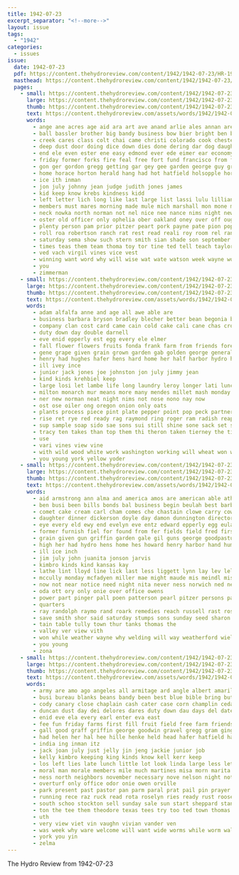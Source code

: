 ```yaml
---
title: 1942-07-23
excerpt_separator: "<!--more-->"
layout: issue
tags:
  - "1942"
categories:
  - issues
issue:
  date: 1942-07-23
  pdf: https://content.thehydroreview.com/content/1942/1942-07-23/HR-1942-07-23.pdf
  masthead: https://content.thehydroreview.com/content/1942/1942-07-23/masthead/HR-1942-07-23.jpg
  pages:
    - small: https://content.thehydroreview.com/content/1942/1942-07-23/small/HR-1942-07-23-01.jpg
      large: https://content.thehydroreview.com/content/1942/1942-07-23/large/HR-1942-07-23-01.jpg
      thumb: https://content.thehydroreview.com/content/1942/1942-07-23/thumbnails/HR-1942-07-23-01.jpg
      text: https://content.thehydroreview.com/assets/words/1942/1942-07-23/HR-1942-07-23-01.txt
      words:
        - ange ane acres age aid ara art ave anand arlie ales annan are apa apo anima alt ade and ann arbor august ayers alva arm alfred army ata armstrong albert all
        - ball bassler brother big bandy business bow bier bright ben bacon bones bert branson barrows belt brought bradley boys best base basset bear bonds brood back but been bridge bay beare bob bons buy beat bull bradle bill baby board boller
        - creek cares class colt chai came christi colorado cook chester cope cattle colts curt condi county clas coor cutting clinton captain culin cecil cody charles cation chas city carl camp claus close cee cross character champion can con corpus cal
        - deep dust door doing dice down dies done dering dar dog daugherty dean dest dan depa ded day dent death donate doctor during duty
        - end ele even ester ene easy edmond ever ede eimer ear economy ent else evelyn est ems
        - friday former forks fire feal free fort fund francisco from floor felt frost felton fan file first found far fell for fair frank fed flight
        - gon ger gordon gregg getting gar gey gee garden george guy ground goodwin grain gaede grace glee gia grandson guide
        - home horace horton herald hang had hot hatfield holsopple horns heer hed harold heen hereford hubert how heger head hydro horse henry hands has har her hotter herndon him hor hai honor
        - ice ith inman
        - jon july johnny jean judge judith jones james
        - kid keep know krebs kindness kidd
        - left letter lich long like last large list lassi lulu lillian labor light learn late loe ler lead lunch lassiter letz loth lowell
        - members must mares morning made mule mich marshall mon mone miss march mery mare majors may miler mise men miller mis mow menke mont money more mills matter
        - neck nowka north norman not nel nice nee nance nims night new
        - oster old officer only ophelia ober oakland oney over off ough oved oma ori
        - plenty person pam prior pitzer peart pork payne pate pion pope prem park pack pollen paley public pounds pana poland pape present pair people pound president pest pan
        - roll roa robertson ranch rat rest read reali roy room rel randy rice rear raetz rebekah rowan red ready res raft
        - saturday sema show such stern smith sian shade son september she shar score sow san state south shall shoy sai see snyder stalls style som sage sill stamps second sup sunday soon stock six service school schan side sir sch sports ship stallion sewing space sat sor seed sit
        - times teas them team thoma toy tor tine ted tell teach taylor texas town till ton the than turn tie tier thralls too tote taken turner truman tal take
        - ved vach virgil vines vice vest
        - winning want word why will wise wat wate watson week wayne wood wonder wheat wells warner wait weather weller wil work world wey with weatherford was wife well wie weig wan went
        - you
        - zimmerman
    - small: https://content.thehydroreview.com/content/1942/1942-07-23/small/HR-1942-07-23-02.jpg
      large: https://content.thehydroreview.com/content/1942/1942-07-23/large/HR-1942-07-23-02.jpg
      thumb: https://content.thehydroreview.com/content/1942/1942-07-23/thumbnails/HR-1942-07-23-02.jpg
      text: https://content.thehydroreview.com/assets/words/1942/1942-07-23/HR-1942-07-23-02.txt
      words:
        - adam alfalfa anne and age all awe able are
        - business barbara bryson bradley blecher better bean begonia bleecher box brad beat butcher baby broom best beans bread but been barley begin bright bolls bank butters bouquet beryl berle boucher brennan
        - company clan cost card came cain cold cake cali cane chas crochet charles cases chair city cloninger colle close celina carr cross clover crayon colorado county center cotton caddo corn
        - duty down day double darnell
        - eve enid epperly est egg every ele elmer
        - fall flower flowers fruits fonda frank farm from friends fore fair for felton full fix famous furnish ferns fingers first fruit
        - gene grape given grain grown garden gab golden george general good
        - henry had hughes hafer hens hard home her half harbor hydro has howard hand hogan heads heger
        - ill ivey ince
        - junior jack jones joe johnston jon july jimmy jean
        - kind kinds krehbiel keep
        - large losi let lambe life long laundry leroy longer lati lunch lot last like low les less lighter list linda left layer latter
        - milton monarch mur means more many mendes millet mash monday miller mee must meats masoner murphy majors may max men mise mules mond man made marine
        - ner new norman neat night nims not nose nono nay now
        - ost ose oiler ong oregon onion only oats
        - plants process piece pint plate pepper point pop peck partner pearl painting park portland pickles pees parm page pillow peace peach pos part paper pleasant planes pies person points pic pound
        - rise ret rye red ready rag raymond ring roger ram radish reaper rings roll reason rain reynolds
        - sup sample soap sido sae sons sui still shine sone sack set sauce sweet sul stockton sour september sunday sad sar swartzendruber sot stork score stitch sith string summer subject short such sheaf saturday samples slack shown sugar story seed small see side seas son shave santa sudan she seeds selb
        - tracy ten takes than top them thi theron taken tierney the titch tims
        - use
        - vari vines view vine
        - with wild wood white work washington working will wheat won went war was win wilson walter while wil wie water
        - you young york yellow yoder
    - small: https://content.thehydroreview.com/content/1942/1942-07-23/small/HR-1942-07-23-03.jpg
      large: https://content.thehydroreview.com/content/1942/1942-07-23/large/HR-1942-07-23-03.jpg
      thumb: https://content.thehydroreview.com/content/1942/1942-07-23/thumbnails/HR-1942-07-23-03.jpg
      text: https://content.thehydroreview.com/assets/words/1942/1942-07-23/HR-1942-07-23-03.txt
      words:
        - aid armstrong ann alma and america amos are american able ather all arne alfred
        - ben busi been bills bonds bal business begin beulah best barber breese buy bot bouquet began bride bank bring bea both but
        - comet cake cream carl cham comes che chastain clowe carry cowden city channel cecil clinton come call county court cold can charles church clara
        - daughter dinner dickerson doyle day damon dunnington director dungan date dinn daughters debs
        - eye every eld ewy end evelyn eve entz edward epperly egg eula ene edwin
        - former furnish fiel for found from fer fields field fred first fair foot flowers ford faye friday fust few floss farina
        - grain given gun griffin garden gale gil guns george goodpasture
        - high her had hydro hens home hes howard henry harbor hand hume huge has hed hill homa hard hyo hilda heir hol haskell hedge him
        - ill ice inch
        - jim july john juanita jonson jarvis
        - kimbro kinds kind kansas kay
        - lathe lint lloyd line lick last less liggett lynn lay lev lela leslie lemmon little let large laundry
        - mccully monday mcfadyen miller mae might maude mis meindl miss minnie moser mckeegan may man merry men magic mary maddox marriage mash maxine mest money many
        - now not near notice need night nita never ness norwich ned new needs north noon news necessary
        - oda ott ory only onie over office owens
        - power part pinger pall poen patterson pearl pitzer persons pay plenty per payne planes pleasant present powder pare phi poli pride
        - quarters
        - ray randolph raymo rand roark remedies reach russell rast ross roy
        - save smith shor said saturday stumps sons sunday seed sharon state slow summer seven show service stockton side sylvester shower sis shall
        - tain table tully town thur tanks thomas the
        - valley ver view vith
        - won while weather wayne why welding will way weatherford wieland weathers work water wilma with williams working west week went ways war win ward wheat was
        - you young
        - zona
    - small: https://content.thehydroreview.com/content/1942/1942-07-23/small/HR-1942-07-23-04.jpg
      large: https://content.thehydroreview.com/content/1942/1942-07-23/large/HR-1942-07-23-04.jpg
      thumb: https://content.thehydroreview.com/content/1942/1942-07-23/thumbnails/HR-1942-07-23-04.jpg
      text: https://content.thehydroreview.com/assets/words/1942/1942-07-23/HR-1942-07-23-04.txt
      words:
        - army are amo ago angeles all armitage ard angle albert amarillo awa ave and
        - busi bureau blanks beans bandy been best blue bible bring but bridgeport buckner bethel business bis brother buy brant bacon boucher barber beulah box better both bout bishop baptist belew burkhalter bibles
        - cody canary close chaplain cash cater case corn champlin cedar christ come claude char christmas christians county cali city chan chi crochet christian character cocker cotton cal canyon champion can carruth church chop conde courage cheese camp
        - duncan dust day dei delores dares duty down dau days del date dence daughter double done
        - enid eve ela every earl enter eva east
        - fee fun friday farms first fill fruit field free farm friends far from foe fresh flock frederick fair full freedom fires few ford fonda fort for forget fingers
        - gall good graff griffin george goodwin gravel gregg gram ging gave given gone grady goodpasture ground gains gene general
        - had helen her hal hee hille henke held head hafer hatfield has hander harvest hayes home hodges henry hot honor honey how horton hay hare heart hydro harder howe harlan hin heberle
        - india ing inman itz
        - jack joan july just jelly jin jeng jackie junior job
        - kelly kimbro keeping king kinds know kell kerr keep
        - los left lies late lunch little lot look linda large less letz leon last lately lee lefton
        - moral man morale members mile much martines misa morn marita murphy morning more may monday minister medford mills meth moe men mckeegan many morton maser moore maude miss merit made mary
        - ness north neighbors november necessary nove nelson night not name neel nation nor ned nee now notice nice new need nin nave
        - overturf only office odor onie owen orville
        - park present past pastor pan parm paral prat pail pin prayer price pork prose place people part pete per pry pound poe puig pro plan pay proper president
        - running rece raz ruck read rota roselyn ries ready rust roosevelt roy richmond rubell rex rings ruckman reach rogers rey roswell rise ruest
        - south schoo stockton sell sunday sale sun start sheppard standard saturday supply study silo san send shor sat sue share school story sister subject show sermon son sack steely seal stock spaniel smart state soon shine sch snow sleek station still see sand service
        - ton the tee them theodore texas tees try too ted town thomas trip top troy tierney tex then takes take
        - uth
        - very view viet vin vaughn vivian vander ven
        - was week why ware welcome will want wide worms while worm walter work wood west wees walker wesley with wallace worst wait went weather worth worn war way wish word white ward won
        - york you yin
        - zelma
---
```


The Hydro Review from 1942-07-23

<!--more-->

